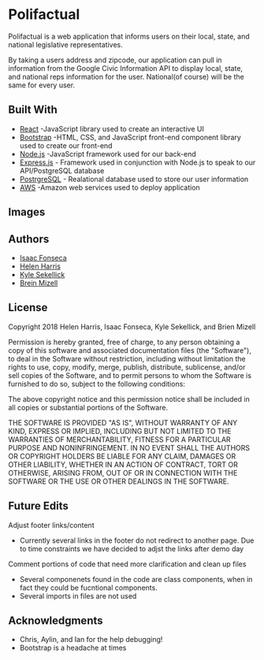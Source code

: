 # Polifactual

Polifactual is a web application that informs users on their local, state, and national legislative representatives. 

By taking a users address and zipcode, our application can pull in information from the Google Civic Information API to display local, state, and national reps information for the user. National(of course) will be the same for every user.



## Built With

* [React](https://reactjs.org/docs/getting-started.html) -JavaScript library used to create an interactive UI
* [Bootstrap](https://getbootstrap.com/) -HTML, CSS, and JavaScript front-end component library used to create our front-end
* [Node.js](https://nodejs.org/en/about/) -JavaScript framework used for our back-end
* [Express.js](https://expressjs.com/) - Framework used in conjunction with Node.js to speak to our API/PostgreSQL database
* [PostrgreSQL](https://www.postgresql.org/) - Realational database used to store our user information
* [AWS](https://aws.amazon.com/) -Amazon web services used to deploy application 

## Images


## Authors

* [Isaac Fonseca](www.isaacfonseca.com)
* [Helen Harris]()
* [Kyle Sekellick]()
* [Brein Mizell]()



## License

Copyright 2018 Helen Harris, Isaac Fonseca, Kyle Sekellick, and Brien Mizell

Permission is hereby granted, free of charge, to any person obtaining a copy of this software and associated documentation files (the "Software"), to deal in the Software without restriction, including without limitation the rights to use, copy, modify, merge, publish, distribute, sublicense, and/or sell copies of the Software, and to permit persons to whom the Software is furnished to do so, subject to the following conditions:

The above copyright notice and this permission notice shall be included in all copies or substantial portions of the Software.

THE SOFTWARE IS PROVIDED "AS IS", WITHOUT WARRANTY OF ANY KIND, EXPRESS OR IMPLIED, INCLUDING BUT NOT LIMITED TO THE WARRANTIES OF MERCHANTABILITY, FITNESS FOR A PARTICULAR PURPOSE AND NONINFRINGEMENT. IN NO EVENT SHALL THE AUTHORS OR COPYRIGHT HOLDERS BE LIABLE FOR ANY CLAIM, DAMAGES OR OTHER LIABILITY, WHETHER IN AN ACTION OF CONTRACT, TORT OR OTHERWISE, ARISING FROM, OUT OF OR IN CONNECTION WITH THE SOFTWARE OR THE USE OR OTHER DEALINGS IN THE SOFTWARE.


## Future Edits

Adjust footer links/content
- Currently several links in the footer do not redirect to another page. Due to time constraints we have decided to adjst the links after demo day

Comment portions of code that need more clarification and clean up files
  - Several componenets found in the code are class components, when in fact they could be fucntional components.
  - Several imports in files are not used 


## Acknowledgments

* Chris, Aylin, and Ian for the help debugging!
* Bootstrap is a headache at times 


